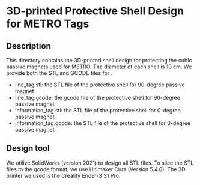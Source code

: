 # 3D-printed Protective Shell Design for METRO Tags

## Description
This directory contains the 3D-printed shell design for protecting the cubic passive magnets used for METRO.
The diameter of each shell is 10 cm.
We provide both the STL and GCODE files for . 

- line_tag.stl: the STL file of the protective shell for 90-degree passive magnet
- line_tag.gcode: the gcode file of the protective shell for 90-degree passive magnet
- information_tag.stl: the STL file of the protective shell for 0-degree passive magnet
- information_tag.gcode: the STL file of the protective shell for 0-degree passive magnet

## Design tool
We utilize SolidWorks (version 2021) to design all STL files.
To slice the STL files to the gcode format, we use Ultimaker Cura (Version 5.4.0).
The 3D printer we used is the Creality Ender-3 S1 Pro.
